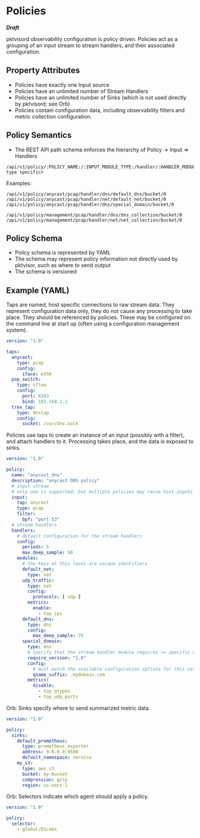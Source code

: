 # Policies

**_Draft_**

pktvisord observability configuration is policy driven. Policies act as a grouping of an input stream to stream
handlers, and their associated configuration.

## Property Attributes

* Policies have exactly one Input source
* Policies have an unlimited number of Stream Handlers
* Policies have an unlimited number of Sinks (which is not used directly by pktvisord; see Orb)
* Policies contain configuration data, including observability filters and metric collection configuration.

## Policy Semantics

* The REST API path schema enforces the hierarchy of Policy -> Input => Handlers

```
/api/v1/policy/:POLICY_NAME:/:INPUT_MODULE_TYPE:/handler/:HANDLER_MODULE_TYPE:/:HANDLER_NAME:/<handler type specific>
```

Examples:

```
/api/v1/policy/anycast/pcap/handler/dns/default_dns/bucket/0
/api/v1/policy/anycast/pcap/handler/net/default_net/bucket/0
/api/v1/policy/anycast/pcap/handler/dns/special_domain/bucket/0

/api/v1/policy/management/pcap/handler/dns/dns_collection/bucket/0
/api/v1/policy/management/pcap/handler/net/net_collection/bucket/0
```

## Policy Schema

* Policy schema is represented by YAML
* The schema may represent policy information not directly used by pktvisor, such as where to send output
* The schema is versioned

## Example (YAML)

Taps are named, host specific connections to raw stream data. They represent configuration data only, they do not cause
any processing to take place. They should be referenced by policies. These may be configured on the command line at
start up (often using a configuration management system).

```yaml
version: "1.0"

taps:
  anycast:
    type: pcap
    config:
      iface: eth0
  pop_switch:
    type: sflow
    config:
      port: 6343
      bind: 192.168.1.1
  trex_tap:
    type: dnstap
    config:
      socket: /var/dns.sock
```

Policies use taps to create an instance of an input (possibly with a filter), and attach handlers to it. Processing
takes place, and the data is exposed to sinks.

```yaml
version: "1.0"

policy:
  name: "anycast_dns"
  description: "anycast DNS policy"
  # input stream
  # only one is supported, but multiple policies may reuse host_inputs
  input:
    tap: anycast
    type: pcap
    filter:
      bpf: "port 53"
  # stream handlers 
  handlers:
    # default configuration for the stream handlers
    config:
      periods: 5
      max_deep_sample: 50
    modules:
      # the keys at this level are unique identifiers
      default_net:
        type: net
      udp_traffic:
        type: net
        config:
          protocols: [ udp ]
        metrics:
          enable:
            - top_ips
      default_dns:
        type: dns
        config:
          max_deep_sample: 75
      special_domain:
        type: dns
        # specify that the stream handler module requires >= specific version to be successfully applied 
        require_version: "1.0"
        config:
          # must match the available configuration options for this version of this stream handler
          qname_suffix: .mydomain.com
        metrics:
          disable:
            - top_qtypes
            - top_udp_ports
```

Orb: Sinks specify where to send summarized metric data.

```yaml
version: "1.0"

policy:
  sinks:
    default_prometheus:
      type: prometheus_exporter
      address: 0.0.0.0:9598
      default_namespace: service
    my_s3:
      type: aws_s3
      bucket: my-bucket
      compression: gzip
      region: us-east-1
```

Orb: Selectors indicate which agent should apply a policy.

```yaml
version: "1.0"

policy:
  selector:
    - global/EU/ams
```









